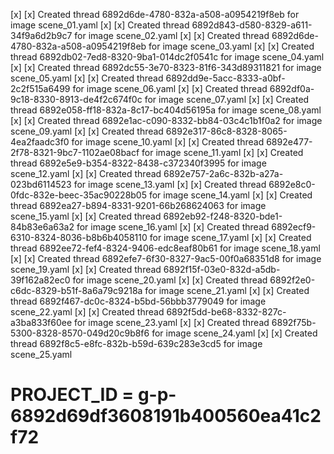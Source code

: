 [x] [x] Created thread 6892d6de-4780-832a-a508-a0954219f8eb for image scene_01.yaml
[x] [x] Created thread 6892d843-d580-8329-a611-34f9a6d2b9c7 for image scene_02.yaml
[x] [x] Created thread 6892d6de-4780-832a-a508-a0954219f8eb for image scene_03.yaml
[x] [x] Created thread 6892db02-7ed8-8320-9ba1-014dc2f0541c for image scene_04.yaml
[x] [x] Created thread 6892dc55-3e70-8323-81f6-343d89311821 for image scene_05.yaml
[x] [x] Created thread 6892dd9e-5acc-8333-a0bf-2c2f515a6499 for image scene_06.yaml
[x] [x] Created thread 6892df0a-9c18-8330-8913-de4f2c674f0c for image scene_07.yaml
[x] [x] Created thread 6892e058-ff18-832a-8c17-bc404d56195a for image scene_08.yaml
[x] [x] Created thread 6892e1ac-c090-8332-bb84-03c4c1b1f0a2 for image scene_09.yaml
[x] [x] Created thread 6892e317-86c8-8328-8065-4ea2faadc3f0 for image scene_10.yaml
[x] [x] Created thread 6892e477-2f78-8321-9bc7-1102ae08bacf for image scene_11.yaml
[x] [x] Created thread 6892e5e9-b354-8322-8438-c372340f3995 for image scene_12.yaml
[x] [x] Created thread 6892e757-2a6c-832b-a27a-023bd6114523 for image scene_13.yaml
[x] [x] Created thread 6892e8c0-0fdc-832e-beec-35ac90228b05 for image scene_14.yaml
[x] [x] Created thread 6892ea27-b894-8331-9201-66b268624063 for image scene_15.yaml
[x] [x] Created thread 6892eb92-f248-8320-bde1-84b83e6a63a2 for image scene_16.yaml
[x] [x] Created thread 6892ecf9-6310-8324-8036-b8b6b4058110 for image scene_17.yaml
[x] [x] Created thread 6892ee72-fef4-8324-9406-edc8eaf80b61 for image scene_18.yaml
[x] [x] Created thread 6892efe7-6f30-8327-9ac5-00f0a68351d8 for image scene_19.yaml
[x] [x] Created thread 6892f15f-03e0-832d-a5db-39f162a82ec0 for image scene_20.yaml
[x] [x] Created thread 6892f2e0-c6dc-8329-b51f-8a6a79c9218a for image scene_21.yaml
[x] [x] Created thread 6892f467-dc0c-8324-b5bd-56bbb3779049 for image scene_22.yaml
[x] [x] Created thread 6892f5dd-be68-8332-827c-a3ba833f60ee for image scene_23.yaml
[x] [x] Created thread 6892f75b-5300-8328-8570-049d20c9b8f6 for image scene_24.yaml
[x] [x] Created thread 6892f8c5-e8fc-832b-b59d-639c283e3cd5 for image scene_25.yaml

# PROJECT_ID = g-p-6892d69df3608191b400560ea41c2f72